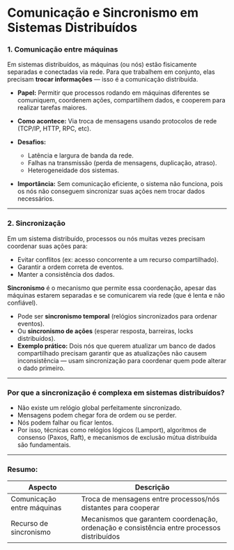 # Comunicação e Sincronismo em Sistemas Distribuídos


### 1. Comunicação entre máquinas

Em sistemas distribuídos, as máquinas (ou nós) estão fisicamente separadas e conectadas via rede. Para que trabalhem em conjunto, elas precisam **trocar informações** — isso é a comunicação distribuída.

* **Papel:** Permitir que processos rodando em máquinas diferentes se comuniquem, coordenem ações, compartilhem dados, e cooperem para realizar tarefas maiores.
* **Como acontece:** Via troca de mensagens usando protocolos de rede (TCP/IP, HTTP, RPC, etc).
* **Desafios:**

  * Latência e largura de banda da rede.
  * Falhas na transmissão (perda de mensagens, duplicação, atraso).
  * Heterogeneidade dos sistemas.
* **Importância:** Sem comunicação eficiente, o sistema não funciona, pois os nós não conseguem sincronizar suas ações nem trocar dados necessários.

---

### 2. Sincronização

Em um sistema distribuído, processos ou nós muitas vezes precisam coordenar suas ações para:

* Evitar conflitos (ex: acesso concorrente a um recurso compartilhado).
* Garantir a ordem correta de eventos.
* Manter a consistência dos dados.

**Sincronismo** é o mecanismo que permite essa coordenação, apesar das máquinas estarem separadas e se comunicarem via rede (que é lenta e não confiável).

* Pode ser **sincronismo temporal** (relógios sincronizados para ordenar eventos).
* Ou **sincronismo de ações** (esperar resposta, barreiras, locks distribuídos).
* **Exemplo prático:** Dois nós que querem atualizar um banco de dados compartilhado precisam garantir que as atualizações não causem inconsistência — usam sincronização para coordenar quem pode alterar o dado primeiro.

---

### Por que a sincronização é complexa em sistemas distribuídos?

* Não existe um relógio global perfeitamente sincronizado.
* Mensagens podem chegar fora de ordem ou se perder.
* Nós podem falhar ou ficar lentos.
* Por isso, técnicas como relógios lógicos (Lamport), algoritmos de consenso (Paxos, Raft), e mecanismos de exclusão mútua distribuída são fundamentais.

---

### Resumo:

| Aspecto                    | Descrição                                                                                  |
| -------------------------- | ------------------------------------------------------------------------------------------ |
| Comunicação entre máquinas | Troca de mensagens entre processos/nós distantes para cooperar                             |
| Recurso de sincronismo     | Mecanismos que garantem coordenação, ordenação e consistência entre processos distribuídos |

